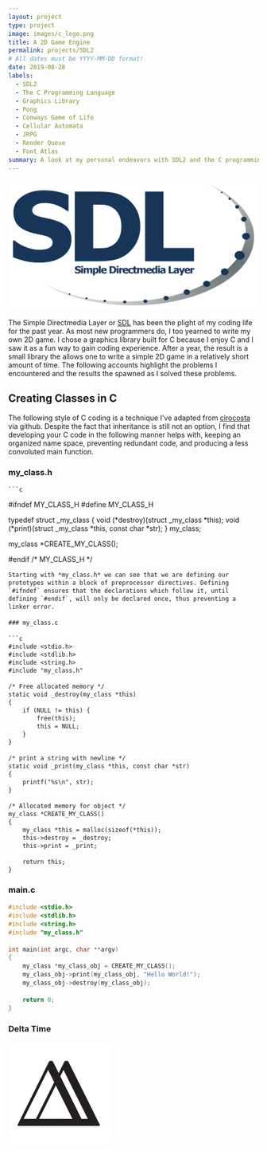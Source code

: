 ```yaml
---
layout: project
type: project
image: images/c_logo.png
title: A 2D Game Engine
permalink: projects/SDL2
# All dates must be YYYY-MM-DD format!
date: 2019-08-28
labels:
  - SDL2
  - The C Programming Language
  - Graphics Library
  - Pong
  - Conways Game of Life
  - Cellular Automata
  - JRPG
  - Render Queue
  - Font Atlas
summary: A look at my personal endeavors with SDL2 and the C programming language. 
---
```

<img class="ui small right floated image" src="../images/SDL_Logo.svg.png">

The Simple Directmedia Layer or [SDL](https://www.libsdl.org/) has been the plight of my coding life for the past year. As most new programmers do, I too yearned to write my own 2D game.  I chose a graphics library built for C because I enjoy C and I saw it as a fun way to gain coding experience. After a year, the result is a small library the allows one to write a simple 2D game in a relatively short amount of time. The following accounts highlight the problems I encountered and the results the spawned as I solved these problems.

## Creating Classes in C

The following style of C coding is a technique I've adapted from [cirocosta](https://github.com/cirocosta/observer-c) via github.  Despite the fact that inheritance is still not an option, I find that developing your C code in the following manner helps with, keeping an organized name space, preventing redundant code, and producing a less convoluted main function. 

### my_class.h
    ```c
#ifndef MY_CLASS_H
#define MY_CLASS_H

typedef struct _my_class
{
    void (*destroy)(struct _my_class *this);
    void (*print)(struct _my_class *this, const char *str);
} my_class;

my_class *CREATE_MY_CLASS();

#endif /* MY_CLASS_H */
```
Starting with *my_class.h* we can see that we are defining our prototypes within a block of preprocessor directives. Defining `#ifndef` ensures that the declarations which follow it, until defining `#endif`, will only be declared once, thus preventing a linker error.

### my_class.c

```c
#include <stdio.h>
#include <stdlib.h>
#include <string.h>
#include "my_class.h"

/* Free allocated memory */
static void _destroy(my_class *this)
{
    if (NULL != this) {
        free(this);
        this = NULL;
    }
}

/* print a string with newline */
static void _print(my_class *this, const char *str)
{
    printf("%s\n", str);
}

/* Allocated memory for object */
my_class *CREATE_MY_CLASS()
{
    my_class *this = malloc(sizeof(*this));
    this->destroy = _destroy;
    this->print = _print;

    return this;
}

```

### main.c

```c
#include <stdio.h>
#include <stdlib.h>
#include <string.h>
#include "my_class.h"

int main(int argc, char **argv)
{
    my_class *my_class_obj = CREATE_MY_CLASS();
    my_class_obj->print(my_class_obj, "Hello World!");
    my_class_obj->destroy(my_class_obj);

    return 0;
}

```

### Delta Time

<img class="ui medium left floated image" src="../images/delta.png">
